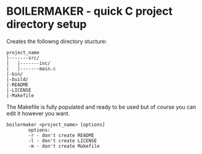 BOILERMAKER - quick C project directory setup
==========================================
Creates the followng directory stucture:
```
project_name
|-------src/
|	|-------inc/
|	|-------main.c
|-bin/
|-build/
|-README
|-LICENSE
|-Makefile
```
The Makefile is fully populated and ready to be used but of course you can edit it however you want.
```
boilermaker <project_name> [options]
	    options:
		-r - don't create README
		-l - don't create LICENSE
		-m - don't create Makefile
```
